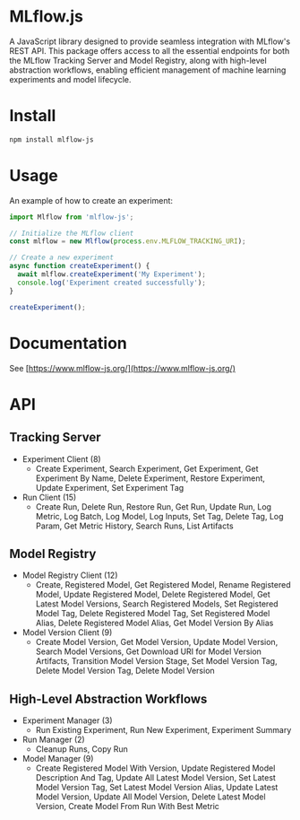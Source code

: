 <!-- README for NPM; the one for GitHub is in .github directory. -->

# MLflow.js

A JavaScript library designed to provide seamless integration with MLflow's REST API. This package offers access to all the essential endpoints for both the MLflow Tracking Server and Model Registry, along with high-level abstraction workflows, enabling efficient management of machine learning experiments and model lifecycle.

# Install

```bash
npm install mlflow-js
```

# Usage

An example of how to create an experiment:

```javascript
import Mlflow from 'mlflow-js';

// Initialize the MLflow client
const mlflow = new Mlflow(process.env.MLFLOW_TRACKING_URI);

// Create a new experiment
async function createExperiment() {
  await mlflow.createExperiment('My Experiment');
  console.log('Experiment created successfully');
}

createExperiment();
```

# Documentation

See [https://www.mlflow-js.org/](https://www.mlflow-js.org/)

# API

## Tracking Server

- Experiment Client (8)
  - Create Experiment, Search Experiment, Get Experiment, Get Experiment By Name, Delete Experiment, Restore Experiment, Update Experiment, Set Experiment Tag
- Run Client (15)
  - Create Run, Delete Run, Restore Run, Get Run, Update Run, Log Metric, Log Batch, Log Model, Log Inputs, Set Tag, Delete Tag, Log Param, Get Metric History, Search Runs, List Artifacts

## Model Registry

- Model Registry Client (12)
  - Create, Registered Model, Get Registered Model, Rename Registered Model, Update Registered Model, Delete Registered Model, Get Latest Model Versions, Search Registered Models, Set Registered Model Tag, Delete Registered Model Tag, Set Registered Model Alias, Delete Registered Model Alias, Get Model Version By Alias
- Model Version Client (9)
  - Create Model Version, Get Model Version, Update Model Version, Search Model Versions, Get Download URI for Model Version Artifacts, Transition Model Version Stage, Set Model Version Tag, Delete Model Version Tag, Delete Model Version

## High-Level Abstraction Workflows

- Experiment Manager (3)
  - Run Existing Experiment, Run New Experiment, Experiment Summary
- Run Manager (2)
  - Cleanup Runs, Copy Run
- Model Manager (9)
  - Create Registered Model With Version, Update Registered Model Description And Tag, Update All Latest Model Version, Set Latest Model Version Tag, Set Latest Model Version Alias, Update Latest Model Version, Update All Model Version, Delete Latest Model Version, Create Model From Run With Best Metric
